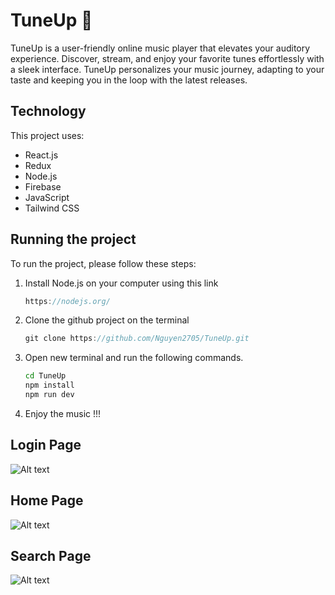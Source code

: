 # TuneUp 🎵
TuneUp is a user-friendly online music player that elevates your auditory experience. Discover, stream, and enjoy your favorite tunes effortlessly with a sleek interface. TuneUp personalizes your music journey, adapting to your taste and keeping you in the loop with the latest releases.

## Technology
This project uses:

- React.js
- Redux
- Node.js
- Firebase
- JavaScript
- Tailwind CSS

## Running the project

To run the project, please follow these steps:
1. Install Node.js on your computer using this link
   ```js
   https://nodejs.org/
   ```
2. Clone the github project on the terminal
   ```js
   git clone https://github.com/Nguyen2705/TuneUp.git

3. Open new terminal and run the following commands.
   ```sh
   cd TuneUp
   npm install 
   npm run dev

4. Enjoy the music !!!



## Login Page

![Alt text](./src/assets/TuneUp.png)

## Home Page

![Alt text](./src/assets/TuneUp2.png)

## Search Page

![Alt text](./src/assets/TuneUp3.png)